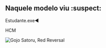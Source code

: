 ## Naquele modelo viu :suspect:

Estudante.exe◀️
 
  HCM 

![Gojo Satoru, Red Reversal](https://media1.tenor.com/m/rKnh0mVVHNIAAAAd/gojo-toji.gif)
 
 





